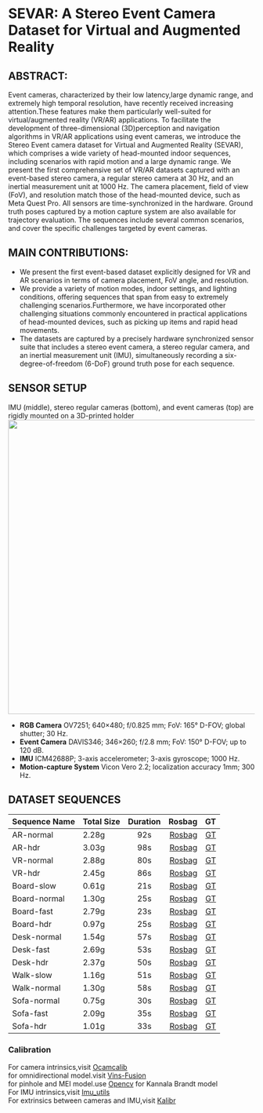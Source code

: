 # SEVAR: A Stereo Event Camera Dataset for Virtual and Augmented Reality

## ABSTRACT:
Event cameras, characterized by their low latency,large dynamic range, and extremely high temporal resolution, have recently received increasing attention.These features make them particularly well-suited for virtual/augmented reality (VR/AR) applications. To facilitate the development of three-dimensional (3D)perception and navigation algorithms in VR/AR applications using event cameras, we introduce the Stereo Event camera dataset for Virtual and Augmented Reality (SEVAR), which comprises a wide variety of head-mounted indoor sequences, including scenarios with rapid motion and a large dynamic range. We present the first comprehensive set of VR/AR datasets captured with an event-based stereo camera, a regular stereo camera at 30 Hz, and an inertial measurement unit at 1000 Hz. The camera placement, field of view (FoV), and resolution match those of the head-mounted device, such as Meta Quest Pro. All sensors are time-synchronized in the hardware. Ground truth poses captured by a motion capture system are also available for trajectory evaluation. The sequences include several common scenarios, and cover the specific challenges targeted by event cameras.

## MAIN CONTRIBUTIONS:
*  We present the first event-based dataset explicitly designed for VR and AR scenarios in terms of camera placement, FoV angle, and resolution.
*  We provide a variety of motion modes, indoor settings, and lighting conditions, offering sequences that span from easy to extremely challenging scenarios.Furthermore, we have incorporated other challenging situations commonly encountered in practical applications of head-mounted devices, such as picking up items and rapid head movements.
* The datasets are captured by a precisely hardware synchronized sensor suite that includes a stereo event camera, a stereo regular camera, and an inertial measurement unit (IMU), simultaneously recording a six-degree-of-freedom (6-DoF) ground truth pose for each sequence.

## SENSOR SETUP
IMU (middle), stereo regular cameras (bottom), and event cameras (top) are rigidly mounted on a 3D-printed holder
<img src="https://github.com/sevar-dataset/sevar/blob/main/Fig1.png" width="600px">
* **RGB Camera** OV7251; 640×480; f/0.825 mm; FoV: 165° D-FOV; global shutter; 30 Hz.
* **Event Camera** DAVIS346; 346×260; f/2.8 mm; FoV: 150° D-FOV; up to 120 dB.
* **IMU**  ICM42688P; 3-axis accelerometer; 3-axis gyroscope; 1000 Hz.
* **Motion-capture System** Vicon Vero 2.2; localization accuracy 1mm; 300 Hz.

## DATASET SEQUENCES
Sequence Name|Total Size|Duration|Rosbag|GT
--|:--|:--:|--:|--:
AR-normal|2.28g|92s|[Rosbag](https://pan.baidu.com/s/1zvpk3hRYwEopyPsoF6WshA )|[GT](https://1drv.ms/t/c/48c1f55133f3a070/EeWoHTQA1QtCk0tByN716boBsaj-6KRwnviLcxNZXlqWMA?e=7Af0jd)
AR-hdr|3.03g|98s|[Rosbag](https://pan.baidu.com/s/10iftQF62biYDjtBSby_HXg )|[GT](https://1drv.ms/t/c/48c1f55133f3a070/ESrI-6U_KU5Ns54_CNN4jGYBgd_o71BTwBbdNDwN4F9NTg?e=EYrIVi)
VR-normal|2.88g|80s|[Rosbag](https://pan.baidu.com/s/1HEZrGog6FkdV3ppShSTsFg )|[GT](https://1drv.ms/t/c/48c1f55133f3a070/EVhB8s1AlqdFrMVp4o4g_DoB3GqabFZ7rOmprJ3qDWNoXg?e=PcpEOj)
VR-hdr|2.45g|86s|[Rosbag](https://pan.baidu.com/s/1jiG0SHdFdQ15S0XpextSfA )|[GT](https://1drv.ms/t/c/48c1f55133f3a070/EXC0AhGF76VCv6U02hDiFQsBTA0r_LKgpcqHyK5p-zSzvA?e=R3YwF1)
Board-slow|0.61g|21s|[Rosbag](https://pan.baidu.com/s/1z4NnnJe7WXNBy41_iEcfYQ )|[GT](https://1drv.ms/t/c/48c1f55133f3a070/EcfDi3SwX7RFtJU1RAyO2KMBGwqTe6ntZw3jckGryfDMkg?e=JLeWH0)
Board-normal|1.30g|25s|[Rosbag](https://pan.baidu.com/s/134dtmmuVqq83FshuZg4TyQ )|[GT](https://1drv.ms/t/c/48c1f55133f3a070/EciLEcak0KZJmHXXBwNRMCgB4PNLzpjUmuPwHh5tKTQk-Q?e=loeyWv)
Board-fast|2.79g|23s|[Rosbag](https://pan.baidu.com/s/1uZSBUJs8fe6wgtArOKO-pw )|[GT](https://1drv.ms/t/c/48c1f55133f3a070/ESHQVmqu0b1Jun-db3TxzRgBQMDycFducz8UmSlNcPK7xA?e=j2azvV)
Board-hdr|0.97g|25s|[Rosbag](https://pan.baidu.com/s/1EZ6wwSO5CICVXkwd94CseQ )|[GT](https://1drv.ms/t/c/48c1f55133f3a070/EUm7wPhhMYpJndDCZdGwbCgBAstKpKeKINYh8EljoWNrsw?e=hJfnTF)
Desk-normal|1.54g|57s|[Rosbag](https://pan.baidu.com/s/1In7j60PcgHsr87-wwhAMwg )|[GT](https://1drv.ms/t/c/48c1f55133f3a070/ESPLFC29HchEquE3akbo_60Brd5q6lID0U9gc8dtVallFg?e=AvBn8s)
Desk-fast|2.69g|53s|[Rosbag](https://pan.baidu.com/s/1d9eSR91Fbub5GARINvUGzg )|[GT](https://1drv.ms/t/c/48c1f55133f3a070/ESZKLTyAJopNtRwpci9_WCcBbXhZ3UJwFZzOr_a3xb6Ozg?e=Fn8aoM)
Desk-hdr|2.37g|50s|[Rosbag](https://pan.baidu.com/s/1pNlWreWqqARHWRbuhNPuQQ )|[GT](https://1drv.ms/t/c/48c1f55133f3a070/EQ3mIkFWfkZJqp2bLpsgQB4BKLUoZ0lsPLSdqQ4Kyr_hzA?e=yZysT9)
Walk-slow|1.16g|51s|[Rosbag](https://pan.baidu.com/s/1Z6873JGBz6OqFlnetDDuLQ )|[GT](https://1drv.ms/t/c/48c1f55133f3a070/Ee-qZdqIREBDozHGLSsUI8wB1zCN8sqy0P-7j73Qp_S-Bw?e=PKgh17)
Walk-normal|1.30g|58s|[Rosbag](https://pan.baidu.com/s/1DfLbd3X6tfjdce1wxp9V5w )|[GT](https://1drv.ms/t/c/48c1f55133f3a070/EaQu1pG_JN5Og9SQpe_dpF0Bgv7fO7PitPotX7k-C-SBfA?e=grLSwq)
Sofa-normal|0.75g|30s|[Rosbag](https://pan.baidu.com/s/1Gfeot6yZqqaCaVT_UBPMQA )|[GT](https://1drv.ms/t/c/48c1f55133f3a070/EY3rW8noaFFOldg6yakm02UBmj9xHw45zF1x2zQCPA9xIQ?e=VZFOYI)
Sofa-fast|2.09g|35s|[Rosbag](https://pan.baidu.com/s/17KyEHO5KvXPORZ2BV0iFHw )|[GT](https://1drv.ms/t/c/48c1f55133f3a070/EXOuVL0YV_NMt3ZtfCW949ABErpuFnNBixKqPd8amOvr0Q?e=jQEiT8)
Sofa-hdr|1.01g|33s|[Rosbag](https://pan.baidu.com/s/1Amgejb5WlFSIyA4hxj3Jzg )|[GT](https://1drv.ms/t/c/48c1f55133f3a070/EYG3hTMpmLZMk2r94t2AnW4B6i1YufTE3us65yDMe8YSSw?e=wniUeT)

### Calibration
  For camera intrinsics,visit [Ocamcalib](http://sites.google.com/site/scarabotix/ocamcalib-toolbox)  
  for omnidirectional model.visit [Vins-Fusion](https://github.com/HKUST-Aerial-Robotics/VINS-Fusion)  
  for pinhole and MEI model.use [Opencv](https://opencv.org/) for Kannala Brandt model  
  For IMU intrinsics,visit [Imu_utils](https://github.com/gaowenliang/imu_utils)  
  For extrinsics between cameras and IMU,visit [Kalibr](https://github.com/ethz-asl/kalibr)  
